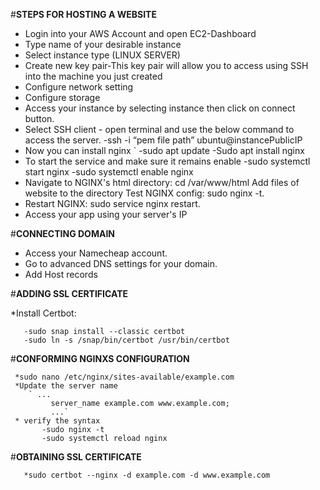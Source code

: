 #**STEPS FOR HOSTING A WEBSITE**

 * Login into your AWS Account and open EC2-Dashboard
 * Type name of your desirable instance
 * Select instance type (LINUX SERVER)
 * Create new key pair-This key pair will allow you to access using SSH into the machine you just created
 * Configure network setting
 * Configure storage
 * Access your instance by selecting instance then click on connect button.
 * Select SSH client - open terminal and use the below command to access the server.
    -ssh -i “pem file path” ubuntu@instancePublicIP
 * Now you can install nginx
  `  -sudo apt update
    -Sudo apt install nginx
 * To start the service and make sure it remains enable 
    -sudo systemctl start nginx
    -sudo systemctl enable nginx
 * Navigate to NGINX's html directory: cd /var/www/html
   Add files of website to the directory
   Test NGINX config: sudo nginx -t.
 * Restart NGINX: sudo service nginx restart.
 * Access your app using your server's IP
 
#**CONNECTING DOMAIN**

  * Access your Namecheap account.
  * Go to advanced DNS settings for your domain.
  * Add Host records
     

#**ADDING SSL CERTIFICATE**

  *Install Certbot:
     
       -sudo snap install --classic certbot
       -sudo ln -s /snap/bin/certbot /usr/bin/certbot
       
#**CONFORMING NGINXS CONFIGURATION**

     *sudo nano /etc/nginx/sites-available/example.com
     *Update the server name
        ` ...
             server_name example.com www.example.com;
             ...`
     * verify the syntax
           -sudo nginx -t
           -sudo systemctl reload nginx
       
#**OBTAINING SSL CERTIFICATE**
 
       *sudo certbot --nginx -d example.com -d www.example.com


























